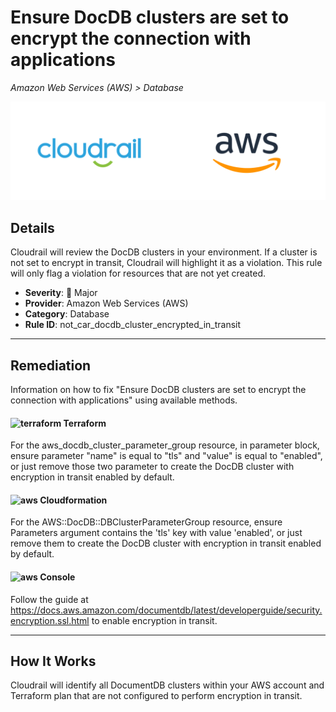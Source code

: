 # Ensure DocDB clusters are set to encrypt the connection with applications

*Amazon Web Services (AWS) > Database*

![Cloudrail and Amazon Web Services (AWS) logos](../images/cloudrail_aws.png)

## Details
Cloudrail will review the DocDB clusters in your environment. If a cluster is not set to encrypt in transit, Cloudrail will highlight it as a violation. This rule will only flag a violation for resources that are not yet created.

- **Severity**: 🔴 Major
- **Provider**: Amazon Web Services (AWS)
- **Category**: Database
- **Rule ID**: not_car_docdb_cluster_encrypted_in_transit

---

## Remediation
Information on how to fix "Ensure DocDB clusters are set to encrypt the connection with applications" using available methods.


####  <img src="../_media/emojis/terraform.png" alt="terraform" width="20"/>  Terraform
For the aws_docdb_cluster_parameter_group resource, in parameter block, ensure parameter "name" is equal to "tls" and "value" is equal to "enabled", or just remove those two parameter to create the DocDB cluster with encryption in transit enabled by default.








#### <img src="../_media/emojis/aws.png" alt="aws" width="20"/> Cloudformation
For the AWS::DocDB::DBClusterParameterGroup resource, ensure Parameters argument contains the 'tls' key with value 'enabled', or just remove them to create the DocDB cluster with encryption in transit enabled by default.



####  <img src="../_media/emojis/aws.png" alt="aws" width="20"/> Console
Follow the guide at <https://docs.aws.amazon.com/documentdb/latest/developerguide/security.encryption.ssl.html> to enable encryption in transit.




---

## How It Works
Cloudrail will identify all DocumentDB clusters within your AWS account and Terraform plan that are not configured to perform encryption in transit.